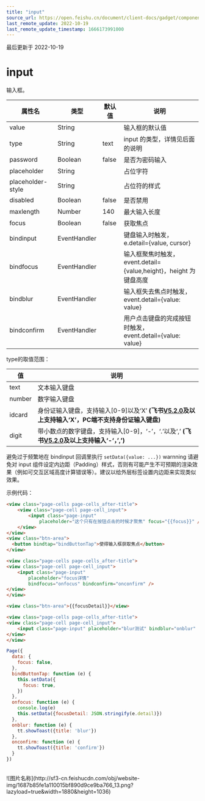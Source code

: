 ```yaml
---
title: "input"
source_url: https://open.feishu.cn/document/client-docs/gadget/component-component/basic-component/form/input
last_remote_update: 2022-10-19
last_remote_update_timestamp: 1666173991000
---
```

最后更新于 2022-10-19

# input

输入框。

|属性名|类型|默认值|说明|
|-----|---|-----|---|
|value|String||输入框的默认值|
|type|String|text|input 的类型，详情见后面的说明|
|password|Boolean|false|是否为密码输入|
|placeholder|String||占位字符|
|placeholder-style|String||占位符的样式|
|disabled|Boolean|false|是否禁用|
|maxlength|Number|140|最大输入长度|
|focus|Boolean|false|获取焦点|
|bindinput|EventHandler||键盘输入时触发，e.detail={value, cursor}
|bindfocus|EventHandler||输入框聚焦时触发，<br>event.detail={value,height}，height 为键盘高度|
|bindblur|EventHandler||输入框失去焦点时触发，<br>event.detail={value: value}|
|bindconfirm|EventHandler||用户点击键盘的完成按钮时触发，<br>event.detail={value: value}|

type的取值范围：

|值|说明|
|--|--|
|text|文本输入键盘|
|number|数字输入键盘|
|idcard|身份证输入键盘，支持输入[0-9]以及‘X’ **(飞书[V5.2.0](https://open.feishu.cn/document/uYjL24iN/uAjMuAjMuAjM/version-compatibility)及以上支持输入‘X’，PC端不支持身份证输入键盘)**|
|digit|带小数点的数字键盘，支持输入[0-9]，‘-’，‘.’以及‘,’ **(飞书[V5.2.0](https://open.feishu.cn/document/uYjL24iN/uAjMuAjMuAjM/version-compatibility)及以上支持输入‘-‘，’,’)**| warnning
避免过于频繁地在 bindinput 回调里执行 `setData({value: ...})` warnning
请避免对 input 组件设定内边距（Padding）样式，否则有可能产生不可预期的渲染效果（例如可交互区域高度计算错误等）。建议以给外层标签设置内边距来实现类似效果。

示例代码：

```html
<view class="page-cells page-cells_after-title">
    <view class="page-cell page-cell_input">
        <input class="page-input"
            placeholder="这个只有在按钮点击的时候才聚焦" focus="{{focus}}" />
    </view>
</view>
<view class="btn-area">
  <button bindtap="bindButtonTap">使得输入框获取焦点</button>
</view>

<view class="page-cells page-cells_after-title">
<view class="page-cell page-cell_input">
    <input class="page-input"
        placeholder="focus详情"
        bindfocus="onfocus" bindconfirm="onconfirm" />
</view>
</view>

<view class="btn-area">{{focusDetail}}</view>

<view class="page-cells page-cells_after-title">
<view class="page-cell page-cell_input">
    <input class="page-input" placeholder="blur测试" bindblur="onblur" />
</view>
</view>
```

```js
Page({
  data: {
    focus: false,
  },
  bindButtonTap: function (e) {
    this.setData({
      focus: true,
    })
  },
  onfocus: function (e) {
    console.log(e)
    this.setData({focusDetail: JSON.stringify(e.detail)})
  },
  onblur: function (e) {
    tt.showToast({title: 'blur'})
  },
  onconfirm: function (e) {
    tt.showToast({title: 'confirm'})
  }
})
```
<br>
![图片名称](http://sf3-cn.feishucdn.com/obj/website-img/1687b85fe1a110015bf890d9ce9ba766_13.png?lazyload=true&width=1880&height=1036)
<br>

